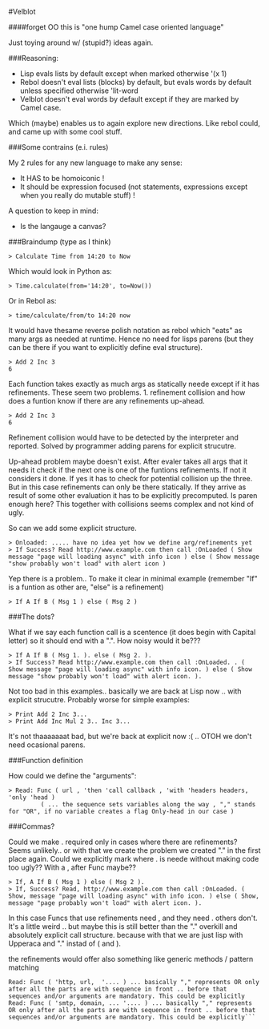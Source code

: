 #Velblot

####forget OO this is "one hump Camel case oriented language"

Just toying around w/ (stupid?) ideas again.

###Reasoning:

 - Lisp evals lists by default except when marked otherwise '(x 1)
 - Rebol doesn't eval lists (blocks) by default, but evals words by default unless specified otherwise 'lit-word
 - Velblot doesn't eval words by default except if they are marked by Camel case.

Which (maybe) enables us to again explore new directions. Like rebol could, and came up with some cool stuff.


###Some contrains (e.i. rules)

My 2 rules for any new language to make any sense:

 - It HAS to be homoiconic !
 - It should be expression focused (not statements, expressions except when you really do mutable stuff) !

A question to keep in mind:

 - Is the langauge a canvas?

###Braindump (type as I think)

```
> Calculate Time from 14:20 to Now
```
Which would look in Python as:

```
> Time.calculate(from='14:20', to=Now())

```
Or in Rebol as:

```
> time/calculate/from/to 14:20 now
```

It would have thesame reverse polish notation as rebol which "eats" as many args as needed at runtime. Hence no need for
lisps parens (but they can be there if you want to explicitly define eval structure).

```
> Add 2 Inc 3
6
```

Each function takes exactly as much args as statically neede except if it has refinements. These seem two problems. 1. refinement collision and 
how does a funtion know if there are any refinements up-ahead.

```
> Add 2 Inc 3
6
```

Refinement collision would have to be detected by the interpreter and reported. Solved by programmer adding parens for explicit strucutre.

Up-ahead problem maybe doesn't exist. After evaler takes all args that it needs it check if the next one is one of the funtions refinements. If not it considers it done.
If yes it has to check for potential collision up the three. But in this case refinements can only be there statically. If they arrive as result of some other evaluation it
has to be explicitly precomputed. Is paren enough here? This together with collisions seems complex and not kind of ugly.

So can we add some explicit structure.


```
> Onloaded: ..... have no idea yet how we define arg/refinements yet
> If Success? Read http://www.example.com then call :OnLoaded ( Show message "page will loading async" with info icon ) else ( Show message "show probably won't load" with alert icon )
```

Yep there is a problem.. To make it clear in minimal example (remember "If" is a funtion as other are, "else" is a refinement) 

```
> If A If B ( Msg 1 ) else ( Msg 2 )
```

###The dots?

What if we say each function call is a scentence (it does begin with Capital letter) so it should end with a ".". How noisy would it be???

```
> If A If B ( Msg 1. ). else ( Msg 2. ).
> If Success? Read http://www.example.com then call :OnLoaded. . ( Show message "page will loading async" with info icon. ) else ( Show message "show probably won't load" with alert icon. ).
```

Not too bad in this examples.. basically we are back at Lisp now .. with explicit strucutre. Probably worse for simple examples:

```
> Print Add 2 Inc 3...
> Print Add Inc Mul 2 3.. Inc 3...
```

It's not thaaaaaaat bad, but we're back at explicit now :( .. OTOH we don't need ocasional parens.

###Function definition

How could we define the "arguments":

```
> Read: Func ( url , 'then 'call callback , 'with 'headers headers, 'only 'head )
  	     ( ... the sequence sets variables along the way , "," stands for "OR", if no variable creates a flag Only-head in our case )
```

###Commas?

Could we make . required only in cases where there are refinements? Seems unlikely.. or with that we create the problem we created "." in the first place again.
Could we explicitly mark where . is neede without making code too ugly?? With a , after Func maybe??

```
> If, A If B ( Msg 1 ) else ( Msg 2 ).
> If, Success? Read, http://www.example.com then call :OnLoaded. ( Show, message "page will loading async" with info icon. ) else ( Show, message "page probably won't load" with alert icon. ).
```

In this case Funcs that use refinements need , and they need . others don't. It's a little weird .. but maybe this is still better than the "." overkill and absolutely explicit call structure. because with that we are just lisp with Upperaca and "." instad of ( and ).

the refinements would offer also something like generic methods / pattern matching

```
Read: Func ( 'http, url,  '.... ) ... basically "," represents OR only after all the parts are with sequence in front .. before that sequences and/or arguments are mandatory. This could be explicitly
Read: Func ( 'smtp, domain, ... '.... ) ... basically "," represents OR only after all the parts are with sequence in front .. before that sequences and/or arguments are mandatory. This could be explicitly```
```


